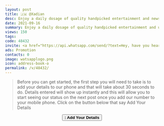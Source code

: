 ```yaml
---
layout: post
title: 🇯🇲 @Xadian 
desc: Enjoy a daily dosage of quality handpicked entertainment and news Via our WhatsApp Status updates
date: 2021-09-16
summary: Enjoy a daily dosage of quality handpicked entertainment and upto 90 % discount off local deals Via your whatsApp status, Xadian iD code is 48432 a proud member since
views: 150
tags: 
code: 48432
invite: <a href="https://api.whatsapp.com/send/?text=Hey, have you heard about this WhatsApp TV. Check out their website https://www.watsapp.tv and if you want to join use my code 48432 because I'm a member" class="page-scroll">Invite Friends</a>
ads: Promotion
contacts: 0
image: watsapplogo.png
icon: address-book-o
permalink: /v/48432/
---
```



>Before you can get started, the first step you will need to take is to add your details to our phone and that will take about 30 seconds to do. Details entered will show up instantly and this will allow you to start seeing our status on the next post once you add our number to your mobile phone. Click on the button below that say Add Your Details
   
<center><a href="/v/48432/signup" class="page-scroll"><button class="btn btn-outline btn-xl" id="#signup"><strong><i class="fa fa-address-book-o"></i> : Add Your Details</strong></button></a></center>
                            
